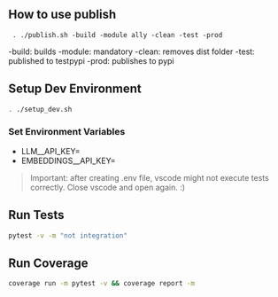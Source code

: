 ## How to use publish
```
 . ./publish.sh -build -module ally -clean -test -prod 
```
-build: builds
-module: mandatory 
-clean: removes dist folder
-test: published to testpypi
-prod: publishes to pypi

## Setup Dev Environment

```sh
. ./setup_dev.sh
```
### Set Environment Variables

- LLM__API_KEY=
- EMBEDDINGS__API_KEY=

> Important: after creating .env file, vscode might not execute tests correctly. Close vscode and open again. :)

## Run Tests

```sh
pytest -v -m "not integration"
```

## Run Coverage

```sh
coverage run -m pytest -v && coverage report -m
```